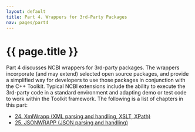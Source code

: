 ```yaml
---
layout: default
title: Part 4. Wrappers for 3rd-Party Packages
nav: pages/part4
---
```



{{ page.title }}
======================================================

Part 4 discusses NCBI wrappers for 3rd-party packages. The wrappers incorporate (and may extend) selected open source packages, and provide a simplified way for developers to use those packages in conjunction with the C++ Toolkit. Typical NCBI extensions include the ability to execute the 3rd-party code in a standard environment and adapting demo or test code to work within the Toolkit framework. The following is a list of chapters in this part:

-   [24. XmlWrapp (XML parsing and handling, XSLT, XPath)](ch_xmlwrapp.html)
-   [25. JSONWRAPP (JSON parsing and handling)](ch_jsonwrapp.html)


